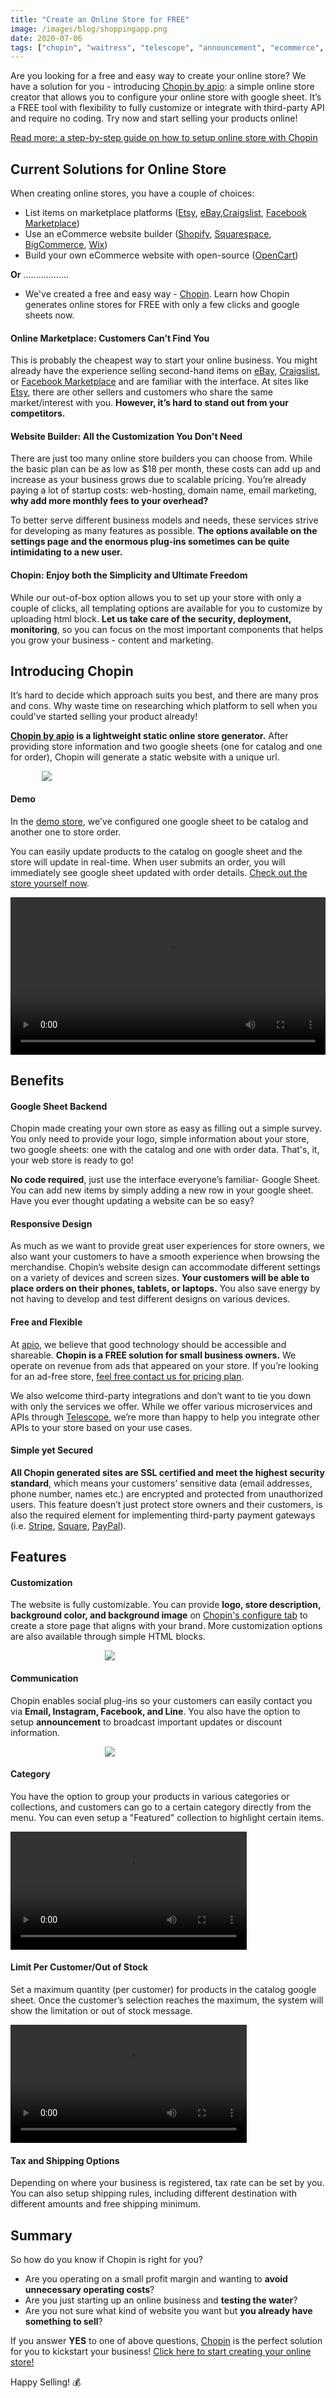 ```yaml
---
title: "Create an Online Store for FREE"
image: /images/blog/shoppingapp.png
date: 2020-07-06
tags: ["chopin", "waitress", "telescope", "announcement", "ecommerce", "online-store", "google", "sheets"]
---
```


Are you looking for a free and easy way to create your online store? We have a solution for you - introducing [Chopin by apio](https://telescope.apiobuild.com/app/chopin): a simple online store creator that allows you to configure your online store with google sheet. It’s a FREE tool with flexibility to fully customize or integrate with third-party API and require no coding. Try now and start selling your products online!

[Read more: a step-by-step guide on how to setup online store with Chopin](https://apiobuild.com/blog/how-to-create-web-store-with-apio)

## Current Solutions for Online Store

When creating online stores, you have a couple of choices:
- List items on marketplace platforms ([Etsy](https://www.etsy.com/), [eBay](https://www.ebay.com/),[Craigslist](https://newyork.craigslist.org/), [Facebook Marketplace](https://www.facebook.com/marketplace/))
- Use an eCommerce website builder ([Shopify](https://www.shopify.com/), [Squarespace](https://www.squarespace.com/), [BigCommerce](https://www.bigcommerce.com/), [Wix](https://www.wix.com/))
- Build your own eCommerce website with open-source ([OpenCart](https://www.opencart.com/))

**Or** ..................

- We've created a free and easy way - [Chopin](#introducing-chopin). Learn how Chopin generates online stores for FREE with only a few clicks and google sheets now.

#### Online Marketplace: Customers Can’t Find You

This is probably the cheapest way to start your online business. You might already have the experience selling second-hand items on [eBay](https://www.ebay.com/), [Craigslist](https://newyork.craigslist.org/), or [Facebook Marketplace](https://www.facebook.com/marketplace/) and are familiar with the interface. At sites like [Etsy](https://www.etsy.com/), there are other sellers and customers who share the same market/interest with you. **However, it’s hard to stand out from your competitors.**

#### Website Builder: All the Customization You Don't Need

There are just too many online store builders you can choose from. While the basic plan can be as low as $18 per month, these costs can add up and increase as your business grows due to scalable pricing. You’re already paying a lot of startup costs: web-hosting, domain name, email marketing, **why add more monthly fees to your overhead?**

To better serve different business models and needs, these services strive for developing as many features as possible. **The options available on the settings page and the enormous plug-ins sometimes can be quite intimidating to a new user.**

#### Chopin: Enjoy both the Simplicity and Ultimate Freedom

While our out-of-box option allows you to set up your store with only a couple of clicks, all templating options are available for you to customize by uploading html block. **Let us take care of the security, deployment, monitoring**, so you can focus on the most important components that helps you grow your business - content and marketing.

## Introducing Chopin

It’s hard to decide which approach suits you best, and there are many pros and cons. Why waste time on researching which platform to sell when you could've started selling your product already!

**[Chopin by apio](https://telescope.apiobuild.com/app/chopin) is a lightweight static online store generator.** After providing store information and two google sheets (one for catalog and one for order), Chopin will generate a static website with a unique url.

<img src="/images/blog/chopin-architecture.png"  class="banner-img">

#### Demo

In the [demo store](https://trampoline.apiobuild.com/router/chopin/store/page/google-oauth2%7C117090713962028193035/7a8c0376-0fd0-4093-894f-e6d0200444d4), we've configured one google sheet to be catalog and another one to store order.

You can easily update products to the catalog on google sheet and the store will update in real-time. When user submits an order, you will immediately see google sheet updated with order details. [Check out the store yourself now](https://trampoline.apiobuild.com/router/chopin/store/page/google-oauth2%7C117090713962028193035/7a8c0376-0fd0-4093-894f-e6d0200444d4).

<video width="100%" loop="true" autoplay="true" controls style="align: center">
<source src="/video/gsheet-to-store.mp4" type="video/mp4" />
</video>


## Benefits

#### Google Sheet Backend

Chopin made creating your own store as easy as filling out a simple survey. You only need to provide your logo, simple information about your store, two google sheets: one with the catalog and one with order data. That's, it, your web store is ready to go!

**No code required**, just use the interface everyone’s familiar- Google Sheet. You can add new items by simply adding a new row in your google sheet. Have you ever thought updating a website can be so easy?

#### Responsive Design

As much as we want to provide great user experiences for store owners, we also want your customers to have a smooth experience when browsing the merchandise. Chopin’s website design can accommodate different settings on a variety of devices and screen sizes. **Your customers will be able to place orders on their phones, tablets, or laptops.** You also save energy by not having to develop and test different designs on various devices.

#### Free and Flexible

At [apio](https://apiobuild.com/), we believe that good technology should be accessible and shareable. **Chopin is a FREE solution for small business owners.** We operate on revenue from ads that appeared on your store. If you’re looking for an ad-free store, [feel free contact us for pricing plan](https://apiobuild.com/forms/business/).

We also welcome third-party integrations and don’t want to tie you down with only the services we offer. While we offer various microservices and APIs through [Telescope](https://telescope.apiobuild.com/), we’re more than happy to help you integrate other APIs to your store based on your use cases.

#### Simple yet Secured

**All Chopin generated sites are SSL certified and meet the highest security standard**, which means your customers’ sensitive data (email addresses, phone number, names etc.) are encrypted and protected from unauthorized users. This feature doesn’t just protect store owners and their customers, is also the required element for implementing third-party payment gateways (i.e. [Stripe](https://stripe.com/), [Square](https://squareup.com/), [PayPal](https://www.paypal.com/)).

## Features

#### Customization 

The website is fully customizable. You can provide **logo, store description, background color, and background image** on [Chopin's configure tab](https://telescope.apiobuild.com/app/chopin/configure) to create a store page that aligns with your brand. More customization options are also available through simple HTML blocks.

<img src="/images/blog/store.png" class="post-img"> 


#### Communication 

Chopin enables social plug-ins so your customers can easily contact you via **Email, Instagram, Facebook, and Line**. You also have the option to setup **announcement** to broadcast important updates or discount information. 

<img src="/images/blog/social.png" class="post-img">

#### Category

You have the option to group your products in various categories or collections, and customers can go to a certain category directly from the menu. You can even setup a "Featured" collection to highlight certain items.

<video width="75%" loop="true" autoplay="true" controls style="align: center">
<source src="/video/jump-to.mp4" type="video/mp4" />
</video>


#### Limit Per Customer/Out of Stock

Set a maximum quantity (per customer) for products in the catalog google sheet. Once the customer’s selection reaches the maximum, the system will show the limitation or out of stock message.

<video width="75%" loop="true" autoplay="true" controls style="align: center">
<source src="/video/out-of-stock.mp4" type="video/mp4" />
</video>

#### Tax and Shipping Options

Depending on where your business is registered, tax rate can be set by you. You can also setup shipping rules, including different destination with different amounts and free shipping minimum.

## Summary

So how do you know if Chopin is right for you?

- Are you operating on a small profit margin and wanting to **avoid unnecessary operating costs**?
- Are you just starting up an online business and **testing the water**?
- Are you not sure what kind of website you want but **you already have something to sell**?

If you answer **YES** to one of above questions, [Chopin](https://telescope.apiobuild.com/app/chopin) is the perfect solution for you to kickstart your business! [Click here to start creating your online store!](https://telescope.apiobuild.com/app/chopin)

Happy Selling! 💰

<style>
.post-img {
    display: block;
    margin-left: auto;
    margin-right: auto;
    max-width: 40%;
}
.banner-img {
    display: block;
    margin-left: auto;
    margin-right: auto;
    max-width: 80%;
}
</style>
